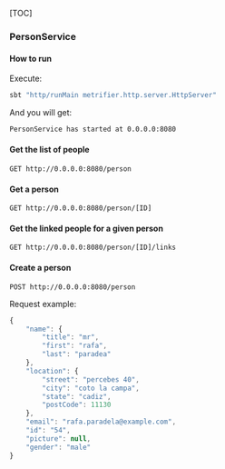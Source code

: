 [TOC]

### PersonService

#### How to run

Execute:

```bash
sbt "http/runMain metrifier.http.server.HttpServer"
```

And you will get:

```bash
PersonService has started at 0.0.0.0:8080
```

#### Get the list of people

`GET http://0.0.0.0:8080/person`


#### Get a person

`GET http://0.0.0.0:8080/person/[ID]`

#### Get the linked people for a given person

`GET http://0.0.0.0:8080/person/[ID]/links`

#### Create a person

`POST http://0.0.0.0:8080/person`

Request example:

```javascript
{
    "name": {
        "title": "mr",
        "first": "rafa",
        "last": "paradea"
    },
    "location": {
        "street": "percebes 40",
        "city": "coto la campa",
        "state": "cadiz",
        "postCode": 11130
    },
    "email": "rafa.paradela@example.com",
    "id": "54",
    "picture": null,
    "gender": "male"
}
```
